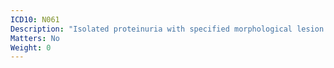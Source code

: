```yaml
---
ICD10: N061
Description: "Isolated proteinuria with specified morphological lesion: Focal and segmental glomerular lesions"
Matters: No
Weight: 0
---
```


